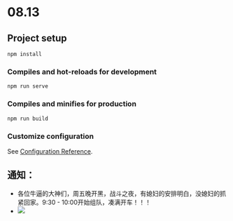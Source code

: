 # 08.13

## Project setup
```
npm install
```

### Compiles and hot-reloads for development
```
npm run serve
```

### Compiles and minifies for production
```
npm run build
```

### Customize configuration
See [Configuration Reference](https://cli.vuejs.org/config/).


## 通知：
- 各位牛逼的大神们，周五晚开黑，战斗之夜，有媳妇的安排明白，没媳妇的抓紧回家。9:30 - 10:00开始组队，凑满开车！！！
- ![](http://118.178.254.125:8081/upload/6LP8lpnc.jpg)
